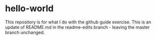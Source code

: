 # hello-world
This repository is for what I do with the github guide exercise.
This is an update of README.md in the readme-edits branch - leaving the master branch unchanged.

